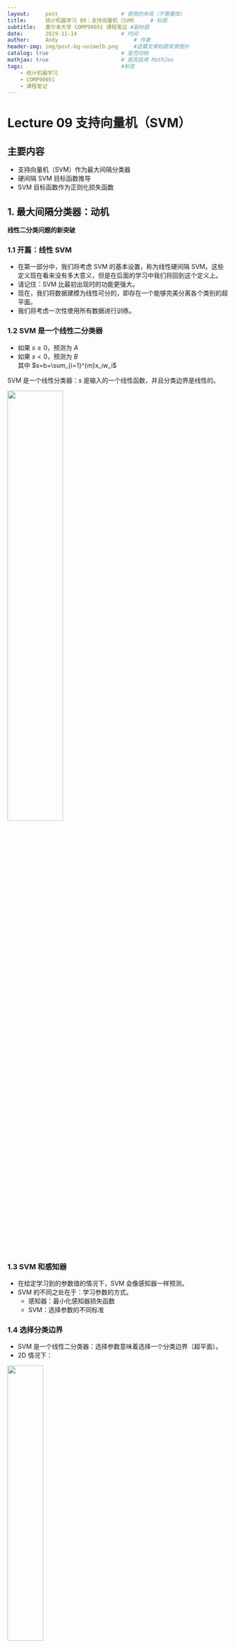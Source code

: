 ```yaml
---
layout:     post   				    # 使用的布局（不需要改）
title:      统计机器学习 09：支持向量机（SVM）   	# 标题 
subtitle:   墨尔本大学 COMP90051 课程笔记 #副标题
date:       2019-11-14 				# 时间
author:     Andy 						# 作者
header-img: img/post-bg-unimelb.png 	#这篇文章标题背景图片
catalog: true 						# 是否归档
mathjax: true                       # 是否启用 MathJax
tags:								#标签
    - 统计机器学习
    - COMP90051
    - 课程笔记
---
```


# Lecture 09 支持向量机（SVM）
## 主要内容
* 支持向量机（SVM）作为最大间隔分类器
* 硬间隔 SVM 目标函数推导
* SVM 目标函数作为正则化损失函数

## 1. 最大间隔分类器：动机
**线性二分类问题的新突破**
### 1.1 开篇：线性 SVM
* 在第一部分中，我们将考虑 SVM 的基本设置，称为线性硬间隔 SVM。这些定义现在看来没有多大意义，但是在后面的学习中我们将回到这个定义上。
* 请记住：SVM 比最初出现时的功能更强大。
* 现在，我们将数据建模为线性可分的，即存在一个能够完美分离各个类别的超平面。
* 我们将考虑一次性使用所有数据进行训练。

### 1.2 SVM 是一个线性二分类器
* 如果 $s\ge 0$，预测为 $A$
* 如果 $s< 0$，预测为 $B$  
其中 $s=b+\sum_{i=1}^{m}x_iw_i$

SVM 是一个线性分类器：$s$ 是输入的一个线性函数，并且分类边界是线性的。

<img src="https://tva1.sinaimg.cn/large/006y8mN6ly1g8o8qnuu02j30n20ew764.jpg" width="50%">

### 1.3 SVM 和感知器
* 在给定学习到的参数值的情况下，SVM 会像感知器一样预测。
* SVM 的不同之处在于：学习参数的方式。
  * 感知器：最小化感知器损失函数
  * SVM：选择参数的不同标准

### 1.4 选择分类边界
* SVM 是一个线性二分类器：选择参数意味着选择一个分类边界（超平面）。
* 2D 情况下：<br>
<img src="https://tva1.sinaimg.cn/large/006y8mN6ly1g8o9b7lmmdj30n60gkjsc.jpg" width="40%">

#### 我们应该选择哪个边界？
* 假设数据集是线性可分的，那么感知器将找到一个可以完美分离各个类别的边界。这可以是任何这样的边界，例如图中的 A 或 B。
* 对于感知器而言，所有这样的边界都一样好，因为对于每个感知器而言，其损失函数都为零。<br>
<img src="https://tva1.sinaimg.cn/large/006y8mN6ly1g8ogretihaj30o80gyt9i.jpg" width="40%">

* 但是它们对我们来说看起来并不一样好。A 边界似乎更可靠。当新数据点到达时，B 边界可能会对其分类错误。<br>
<img src="https://tva1.sinaimg.cn/large/006y8mN6ly1g8ogx13xstj30o40hc754.jpg" width="40%">

#### 目标是找到最安全的边界
* 从直觉上看，最可靠的边界应当位于两个类别之间，并且尽可能远离这两个类别。
* SVM 的目标函数捕捉到了这一点，SVM 的目标是找到使得不同类别之间间隔最大化的分类边界。<br>
<img src="https://tva1.sinaimg.cn/large/006y8mN6ly1g8ohio3uvrj30oe0he0u0.jpg" width="40%">

### 1.5 最大间隔分类器
* SVM 是一个线性二分类器。SVM 的训练目标是找到使间隔最大化的分类边界。
* 因此，SVM 又称为最大间隔分类器。
* 训练数据是固定的，因此间隔是由分类边界的位置和方向定义的，而分类边界的位置和方向则是由 SVM 参数定义的。
* 我们的下一步是通过将间隔宽度表示为一个参数（和数据）的函数来形式化我们的目标。

## 2. 最大间隔分类器：推导
**关于 SVM 目标函数的几何推导**
### 2.1 间隔宽度
* 尽管间隔可以被视为两条虚线之间的空间，但更方便的做法是，将间隔宽度定义为分类边界与最近数据点之间的距离。
* 这个分类边界恰好在 “两个类别之间”：到最近的红色点和蓝色点的距离相同。<br>
<img src="https://tva1.sinaimg.cn/large/006y8mN6ly1g8oijcia75j30oc0hmgmw.jpg" width="40%">

* **问题：** 为了达到最大间隔必须这样。为什么？
* 落在间隔边界上的数据点称为 **支持向量**。
* 我们希望最大化分类边界到支持向量的距离。
* 但是，在此之前，让我们推导出任意一个点到一个超平面的距离的表达式。

### 2.2 一个点到超平面的距离
#### 第一部分
* 考虑到任意一个点 $X$（可以来自任意一个类别，并且不需要是离分类边界最近的点），令 $X_p$ 表示点 $X$ 在分类边界上的投影。
* 现在，令 $\boldsymbol r$ 表示向量 $X_p-X$。注意，$\boldsymbol r$ **垂直** 于分类边界，并且 $\\|\boldsymbol r\\|$ 就是要求的 **距离**。<br>
<img src="https://tva1.sinaimg.cn/large/006y8mN6ly1g8ojd4yyxcj30pw0ic3zo.jpg" width="40%">

* 分类边界由参数 $\boldsymbol w$ 和 $b$ 定义
* 根据之前线性代数的讲义，回忆 $\boldsymbol w$ 是一个垂直于分类边界的向量
* 图中，$\boldsymbol w$ 的起点是分类边界上一个任意的点
* $\\|\boldsymbol w\\|=\sqrt{w_1^2+...+w_m^2}$

#### 第二部分
* 向量 $\boldsymbol r$ 和 $\boldsymbol w$ 平行，但是通常两者长度不同。简单来说，$\boldsymbol r=\boldsymbol w\dfrac{\\|\boldsymbol r\\|}{\\|\boldsymbol w\\|}$
* 接下来，点 $X$ 和点 $X_p$ 可以被视为向量 $\boldsymbol x$ 和 $\boldsymbol x_p$。  
  通过向量加法，我们可以得到 $\boldsymbol x+\boldsymbol r=\boldsymbol x_p$ 或者 $\boldsymbol x+\boldsymbol w\dfrac{\\|\boldsymbol r\\|}{\\|\boldsymbol w\\|}=\boldsymbol x_p$<br>
<img src="https://tva1.sinaimg.cn/large/006y8mN6ly1g8ok4zhq12j30py0icdhk.jpg" width="40%">

* 现在，我们将等式两边都乘上 $\boldsymbol w'$，然后加上 $b$，得到：  
  $\boldsymbol w'\boldsymbol x+b+\boldsymbol w'\boldsymbol w\dfrac{\\|\boldsymbol r\\|}{\\|\boldsymbol w\\|}=\boldsymbol w'\boldsymbol x_p+b$
* 因为 $\boldsymbol x_p$ 落在分类边界上，我们可以得到：  
  $\boldsymbol w'\boldsymbol x+b+\\|\boldsymbol w\\|^2\dfrac{\\|\boldsymbol r\\|}{\\|\boldsymbol w\\|}=0$
* 化简即可得到点 $X$ 到分类边界的距离为：  
  $\\|\boldsymbol r\\|=-\dfrac{\boldsymbol w'\boldsymbol x+b}{\\|\boldsymbol w\\|}$

#### 第三部分
* 然而，如果我们将点取到分类边界的另一侧，向量 $\boldsymbol r$ 和 $\boldsymbol w$ 将会 **反向平行**，得到 $\boldsymbol r=-\boldsymbol w\dfrac{\\|\boldsymbol r\\|}{\\|\boldsymbol w\\|}$
* 在这种情况下，距离为 $\\|\boldsymbol r\\|=\dfrac{\boldsymbol w'\boldsymbol x+b}{\\|\boldsymbol w\\|}$<br>
<img src="https://tva1.sinaimg.cn/large/006y8mN6ly1g8okwti1rlj30py0icjt5.jpg" width="40%">

* 我们一会将再回到这里，现在我们可以将两种情况的结果结合起来：  
  距离为 $\\|\boldsymbol r\\|=\pm \dfrac{\boldsymbol w'\boldsymbol x+b}{\\|\boldsymbol w\\|}$

### 2.3 使用标签对类别进行编码
* 训练数据是一个集合 $$\{\boldsymbol x_i,y_i\}, i=1,...,n$$，其中 $\boldsymbol x_i$ 是一个 $m$ 维的实例，$y_i$ 是对应的二分类标签，被编码为 $-1$ 或 $1$。
* 给定一个完美的分类边界，$y_i$ 编码了每一个 $\boldsymbol x_i$ 位于边界的哪一侧。
* 因此，第 $i$ 个点到一个完美边界的距离可以被编码为：  

  $$\|\boldsymbol r_i\|=\dfrac{y_i(\boldsymbol w'\boldsymbol x_i+b)}{\|\boldsymbol w\|}$$

### 2.4 最大间隔目标
* 第 $i$ 个点到一个完美边界的距离可以被编码为：$\\|\boldsymbol r_i\\|=\dfrac{y_i(\boldsymbol w'\boldsymbol x_i+b)}{\\|\boldsymbol w\\|}$
* 间隔宽度是到最近点的距离
* 因此，SVM 的目标是最大化 $\left(\min\limits_{i=1,...,n}\dfrac{y_i(\boldsymbol w'\boldsymbol x_i+b)}{\\|\boldsymbol w\\|}\right)$ 作为 $\boldsymbol w$ 和 $b$ 的一个函数

**思考：** 这样做的问题在哪里？

### 2.5 表示形式不唯一
* 一个分类边界（例如：2D 空间里的一条直线）是一系列点的集合，满足 $\boldsymbol w'\boldsymbol x+b=0$ ，对于某些给定的 $\boldsymbol w$ 和 $b$
* 然而，同样的点集也满足 $\tilde{\boldsymbol w'}\boldsymbol x+\tilde b=0$ ，其中 $\tilde{\boldsymbol w}=\alpha \boldsymbol w$ ，$\tilde b=\alpha b$ ，任意 $\alpha>0$
* 同样的边界和本质上相同的分类器可以由无限多种参数的组合来表达。而这会造成分歧。

### 2.6 消除分歧
* 考虑一个 “备选” 的分类边界，我们应该用哪一个参数组合表示它？
  * 对于人类来说，这无关紧要
  * 而数学 / 机器需要一个精确的答案
* 一种消除分歧的可能做法是：测量到最近点（$i^*$）的距离，缩放参数使得  

  $$\dfrac{y_{i^*}(\boldsymbol w'\boldsymbol x_{i^*}+b)}{\|\boldsymbol w\|}=\dfrac{1}{\|\boldsymbol w\|}$$
* 对于一个给定的 “备选” 边界和固定的训练数据点，存在唯一的缩放 $\boldsymbol w$ 和 $b$ 的方式，使得上面的等式成立。

### 2.7 约束目标函数
* SVM 目标是最大化 $\left(\min\limits_{i=1,...,n}\dfrac{y_i(\boldsymbol w'\boldsymbol x_i+b)}{\\|\boldsymbol w\\|}\right)$
<br>

* 引入（任意）额外要求 $\dfrac{y_{i^\*}(\boldsymbol w'\boldsymbol x_{i^\*}+b)}{\\|\boldsymbol w\\|}=\dfrac{1}{\\|\boldsymbol w\\|}$
  <br>
  * $i^*$ 表示距离分类边界最近的样本的索引
<br>

* SVM 目标是找到：  
  $$\begin{array}{cc}\mathop{\operatorname{arg\,min}}\limits_{\boldsymbol w}\|\boldsymbol w\| \\\; \text{s.t.}\quad y_i(\boldsymbol w'\boldsymbol x_i+b)\ge 1 \;\text{for}\;i=1,...,n\end{array}$$

### 2.8 硬间隔 SVM 的目标函数
* 现在，我们有了一个主要的结果：SVM 目标是找到  
$$\begin{array}{cc}\mathop{\operatorname{arg\,min}}\limits_{\boldsymbol w}\|\boldsymbol w\| \\\; \text{s.t.}\quad y_i(\boldsymbol w'\boldsymbol x_i+b)\ge 1 \;\text{for}\;i=1,...,n\end{array}$$  
<img src="https://tva1.sinaimg.cn/large/006y8mN6ly1g8or1sx280j30oa0heta3.jpg" width="40%">
<br>

* 注意 1：参数 $b$ 是通过影响影响约束条件渐接优化的
* 注意 2：所有的点都被限制在间隔边界上或者外部
* 因此，这个版本的 SVM 被称为硬间隔 SVM

## 3. SVM 的目标函数作为正则化损失函数
**将我们得到的目标函数与其他机器学习方法的目标函数联系起来**
### 3.1 在之前课程中
1. 选择 / 设计模型
2. 选择 / 设计损失函数
3. 寻找可以在训练数据上将差异最小化的参数值

* **损失函数** 度量了单个样本的预测值与真实值之间的差异
* **训练误差** 是在全部训练样本上的平均损失

对于感知器和 ANN，我们定义了损失函数，目标是在训练中最小化损失
但是，SVM 应当怎样匹配这种模式呢？

### 3.2 SVM 作为正则化的 ERM
* 回忆岭回归的目标函数：<br>  
  最小化 $\left(\sum_{i=1}^{n}(y_i-\boldsymbol w'\boldsymbol x_i)^2+\lambda\\|\boldsymbol w\\|^2\right)$  
  <br> 
* 硬间隔 SVM 的目标函数：<br>  
  $$\begin{array}{cc}\mathop{\operatorname{arg\,min}}\limits_{\boldsymbol w}\|\boldsymbol w\| \\\; \text{s.t.}\quad y_i(\boldsymbol w'\boldsymbol x_i+b)\ge 1 \;\text{for}\;i=1,...,n\end{array}$$  
  <br>  
* 约束条件可以理解为损失：  
$l_{\infty} =\begin{cases}0\quad\;\, 1-y_i(\boldsymbol w'\boldsymbol x_i+b)\le0 \\\\  
\infty\quad 1-y_i(\boldsymbol w'\boldsymbol x_i+b)>0\end{cases}$

### 3.3 硬间隔 SVM 的损失函数
* 约束条件可以理解为损失：  
$$l_{\infty} =\begin{cases}0\quad\;\, 1-y_i(\boldsymbol w'\boldsymbol x_i+b)\le0 \\
\infty\quad 1-y_i(\boldsymbol w'\boldsymbol x_i+b)>0\end{cases}$$
* 换而言之，对于每个数据点：
  * 如果它在分类边界的正确的一侧，并且到分类边界的距离至少有 $\dfrac{1}{\\|\boldsymbol w\\|}$，那么我们接受它，损失为 $0$。
  * 如果该点在错误的一侧，或者距离分类边界太近，那么我们立即给予其无穷大的损失，因此完全禁止这类解。

## 总结
* 支持向量机（SVM）作为最大间隔分类器
* 硬间隔 SVM 的目标函数推导
* SVM 作为正则化的 ERM

下节内容：软间隔 SVM

